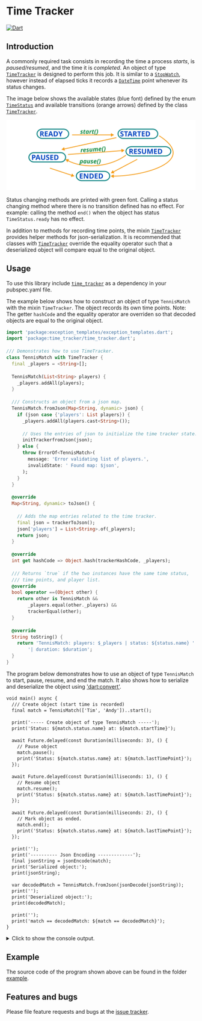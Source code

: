 
# Time Tracker
[![Dart](https://github.com/simphotonics/time_tracker/actions/workflows/dart.yml/badge.svg)](https://github.com/simphotonics/time_tracker/actions/workflows/dart.yml)

## Introduction

A commonly required task consists in recording the time a process *starts*, is *paused/resumed*,
and the time it
is *completed*. An object of type [`TimeTracker`][TimeTracker] is designed to perform this job.
It is similar to a [`StopWatch`][StopWatch],
however instead of elapsed ticks it records a [`DateTime`][DateTime] point
whenever its status changes.

The image below shows the available states (blue font) defined by
the enum [`TimeStatus`][TimeStatus] and available transitions (orange arrows)
defined by the class [`TimeTracker`][TimeTracker].

![TimeStatus](https://github.com/simphotonics/time_tracker/raw/main/images/time_status.svg?sanitize=true)

Status changing methods are printed with green font. Calling a status changing
method where there is no transition defined has no effect.
For example: calling the method `end()` when the object has status
`TimeStatus.ready` has no effect.

In addition to methods for recording time points,
the mixin [`TimeTracker`][TimeTracker] provides helper methods
for json-serialization. It is recommended that classes *with*
[`TimeTracker`][TimeTracker] override
the equality operator such that a deserialized object will compare equal
to the original object.

## Usage

To use this library include [`time_tracker`][time_tracker]
as a dependency in your pubspec.yaml file.

The example below shows how to construct an object of type `TennisMatch` with
the mixin `TimeTracker`. The object records its own time
points. Note: The getter `hashCode` and the equality operator are overriden
so that decoded objects are equal to the original object.

```Dart
import 'package:exception_templates/exception_templates.dart';
import 'package:time_tracker/time_tracker.dart';

/// Demonstrates how to use TimeTracker.
class TennisMatch with TimeTracker {
  final _players = <String>[];

  TennisMatch(List<String> players) {
    _players.addAll(players);
  }

  /// Constructs an object from a json map.
  TennisMatch.fromJson(Map<String, dynamic> json) {
    if (json case {'players': List players}) {
      _players.addAll(players.cast<String>());

      // Uses the entries of json to initialize the time tracker state.
      initTrackerfromJson(json);
    } else {
      throw ErrorOf<TennisMatch>(
        message: 'Error validating list of players.',
        invalidState: ' Found map: $json',
      );
    }
  }

  @override
  Map<String, dynamic> toJson() {

    // Adds the map entries related to the time tracker.
    final json = trackerToJson();
    json['players'] = List<String>.of(_players);
    return json;
  }

  @override
  int get hashCode => Object.hash(trackerHashCode, _players);

  /// Returns `true` if the two instances have the same time status,
  /// time points, and player list.
  @override
  bool operator ==(Object other) {
    return other is TennisMatch &&
        _players.equal(other._players) &&
        trackerEqual(other);
  }

  @override
  String toString() {
    return 'TennisMatch: players: $_players | status: ${status.name} '
        '| duration: $duration';
  }
}
```

The program below demonstrates how to use an object of type `TennisMatch` to
start, pause, resume, and end the match. It also shows how to serialize and
deserialize the object using ['dart:convert'][dart:convert].
```
void main() async {
  /// Create object (start time is recorded)
  final match = TennisMatch(['Tim', 'Andy'])..start();

  print('----- Create object of type TennisMatch -----');
  print('Status: ${match.status.name} at: ${match.startTime}');

  await Future.delayed(const Duration(milliseconds: 3), () {
    // Pause object
    match.pause();
    print('Status: ${match.status.name} at: ${match.lastTimePoint}');
  });

  await Future.delayed(const Duration(milliseconds: 1), () {
    // Resume object
    match.resume();
    print('Status: ${match.status.name} at: ${match.lastTimePoint}');
  });

  await Future.delayed(const Duration(milliseconds: 2), () {
    // Mark object as ended.
    match.end();
    print('Status: ${match.status.name} at: ${match.lastTimePoint}');
  });

  print('');
  print('---------- Json Encoding -------------');
  final jsonString = jsonEncode(match);
  print('Serialized object:');
  print(jsonString);

  var decodedMatch = TennisMatch.fromJson(jsonDecode(jsonString));
  print('');
  print('Deserialized object:');
  print(decodedMatch);

  print('');
  print('match == decodedMatch: ${match == decodedMatch}');
}
```

<details> <summary> Click to show the console output. </summary>

```Console
$ dart example/bin/time_tracker_example.dart
----- Create object of type TennisMatch -----
Status: started at: 2024-05-23 18:30:06.167586
Status: paused at: 2024-05-23 18:30:06.176602
Status: resumed at: 2024-05-23 18:30:06.180479
Status: ended at: 2024-05-23 18:30:06.183586

---------- Json Encoding -------------
Serialized object:
{"_status":{"timeStatus":"ended"},
 "_timePoints":[
   1716485406167586,
   1716485406176602,
   1716485406180479,
   1716485406183586,
 ],
 "players":["Tim","Andy"],
}

Deserialized object:
TennisMatch: players: [Tim, Andy] | status: ended | duration: 0:00:00.012123

match == decodedMatch: true
```
</details>

## Example

The source code of the program shown above can be found in the folder [example].

## Features and bugs

Please file feature requests and bugs at the [issue tracker].

[issue tracker]: https://github.com/simphotonics/time_tracker/issues

[dart:convert]: https://api.dart.dev/stable/dart-convert/dart-convert-library.html

[DateTime]: https://api.dart.dev/stable/dart-core/DateTime-class.html

[example]: example

[time_tracker]: https://pub.dev/packages/time_tracker

[TimeStatus]: https://pub.dev/documentation/time_tracker/latest/time_tracker/TimeStatus.html

[TimeTracker]: https://pub.dev/documentation/time_tracker/latest/time_tracker/TimeTracker-class.html

[StopWatch]: https://api.dart.dev/stable/dart-core/Stopwatch-class.html